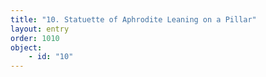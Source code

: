 ```yaml
---
title: "10. Statuette of Aphrodite Leaning on a Pillar"
layout: entry
order: 1010
object:
    - id: "10"
---
```

